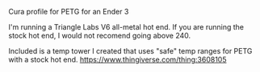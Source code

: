 Cura profile for PETG for an Ender 3

I'm running a Triangle Labs V6 all-metal hot end.  If you are running the stock hot end, I would not recomend going above 240.

Included is a temp tower I created that uses "safe" temp ranges for PETG with a stock hot end.
https://www.thingiverse.com/thing:3608105

